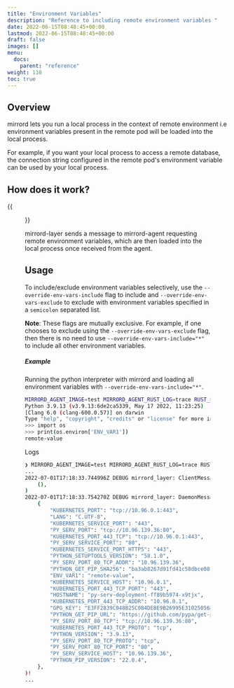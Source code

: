 ```yaml
---
title: "Environment Variables"
description: "Reference to including remote environment variables "
date: 2022-06-15T08:48:45+00:00
lastmod: 2022-06-15T08:48:45+00:00
draft: false
images: []
menu:
  docs:
    parent: "reference"
weight: 110
toc: true
---
```


## Overview

mirrord lets you run a local process in the context of remote environment i.e environment variables present in the remote pod will be loaded into the local process.

For example, if you want your local process to access a remote database, the connection string configured in the remote pod's environment variable can be used by your local process.

## How does it work?

{{<figure src="mirrord-env-vars.png" alt="mirrord - fileops" class="white-background center large-width">}}

mirrord-layer sends a message to mirrord-agent requesting remote environment variables, which are then loaded into the local process once received from the agent.

## Usage

To include/exclude environment variables selectively, use the `--override-env-vars-include` flag to include and `--override-env-vars-exclude` to exclude with environment variables specified in a `semicolon` separated list.

**Note**: These flags are mutually exclusive. For example, if one chooses to exclude using the `--override-env-vars-exclude` flag, then there is no need to use `--override-env-vars-include="*"` to include all other environment variables.

##### Example

Running the python interpreter with mirrord and loading all environment variables with `--override-env-vars-include="*"`.

```bash
MIRRORD_AGENT_IMAGE=test MIRRORD_AGENT_RUST_LOG=trace RUST_LOG=debug target/debug/mirrord exec -c --override-env-vars-include="*" --pod-name py-serv-deployment-ff89b5974-x9tjx python3
Python 3.9.13 (v3.9.13:6de2ca5339, May 17 2022, 11:23:25)
[Clang 6.0 (clang-600.0.57)] on darwin
Type "help", "copyright", "credits" or "license" for more information.
>>> import os
>>> print(os.environ['ENV_VAR1'])
remote-value
```

Logs

```bash
❯ MIRRORD_AGENT_IMAGE=test MIRRORD_AGENT_RUST_LOG=trace RUST_LOG=debug target/debug/mirrord exec -c --override-env-vars-include="*" --pod-name py-serv-deployment-ff89b5974-x9tjx python3
...
2022-07-01T17:18:33.744996Z DEBUG mirrord_layer: ClientMessage::GetEnvVarsRequest codec_result Ok(
    (),
)
2022-07-01T17:18:33.754270Z DEBUG mirrord_layer: DaemonMessage::GetEnvVarsResponse Ok(
    {
        "KUBERNETES_PORT": "tcp://10.96.0.1:443",
        "LANG": "C.UTF-8",
        "KUBERNETES_SERVICE_PORT": "443",
        "PY_SERV_PORT": "tcp://10.96.139.36:80",
        "KUBERNETES_PORT_443_TCP": "tcp://10.96.0.1:443",
        "PY_SERV_SERVICE_PORT": "80",
        "KUBERNETES_SERVICE_PORT_HTTPS": "443",
        "PYTHON_SETUPTOOLS_VERSION": "58.1.0",
        "PY_SERV_PORT_80_TCP_ADDR": "10.96.139.36",
        "PYTHON_GET_PIP_SHA256": "ba3ab8267d91fd41c58dbce08f76db99f747f716d85ce1865813842bb035524d",
        "ENV_VAR1": "remote-value",
        "KUBERNETES_SERVICE_HOST": "10.96.0.1",
        "KUBERNETES_PORT_443_TCP_PORT": "443",
        "HOSTNAME": "py-serv-deployment-ff89b5974-x9tjx",
        "KUBERNETES_PORT_443_TCP_ADDR": "10.96.0.1",
        "GPG_KEY": "E3FF2839C048B25C084DEBE9B26995E310250568",
        "PYTHON_GET_PIP_URL": "https://github.com/pypa/get-pip/raw/6ce3639da143c5d79b44f94b04080abf2531fd6e/public/get-pip.py",
        "PY_SERV_PORT_80_TCP": "tcp://10.96.139.36:80",
        "KUBERNETES_PORT_443_TCP_PROTO": "tcp",
        "PYTHON_VERSION": "3.9.13",
        "PY_SERV_PORT_80_TCP_PROTO": "tcp",
        "PY_SERV_PORT_80_TCP_PORT": "80",        
        "PY_SERV_SERVICE_HOST": "10.96.139.36",
        "PYTHON_PIP_VERSION": "22.0.4",
    },
)!
...
```